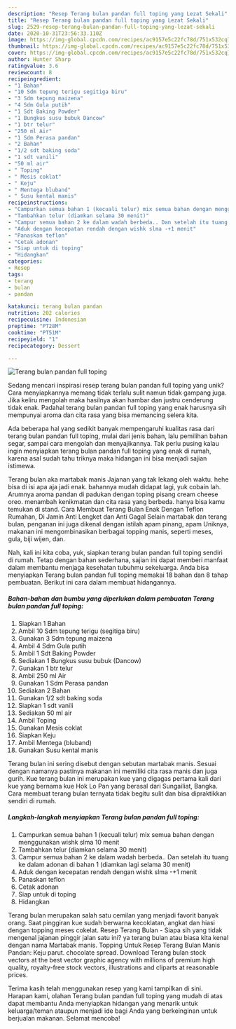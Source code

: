 ```yaml
---
description: "Resep Terang bulan pandan full toping yang Lezat Sekali"
title: "Resep Terang bulan pandan full toping yang Lezat Sekali"
slug: 2529-resep-terang-bulan-pandan-full-toping-yang-lezat-sekali
date: 2020-10-31T23:56:33.110Z
image: https://img-global.cpcdn.com/recipes/ac9157e5c22fc78d/751x532cq70/terang-bulan-pandan-full-toping-foto-resep-utama.jpg
thumbnail: https://img-global.cpcdn.com/recipes/ac9157e5c22fc78d/751x532cq70/terang-bulan-pandan-full-toping-foto-resep-utama.jpg
cover: https://img-global.cpcdn.com/recipes/ac9157e5c22fc78d/751x532cq70/terang-bulan-pandan-full-toping-foto-resep-utama.jpg
author: Hunter Sharp
ratingvalue: 3.6
reviewcount: 8
recipeingredient:
- "1 Bahan"
- "10 Sdm tepung terigu segitiga biru"
- "3 Sdm tepung maizena"
- "4 Sdm Gula putih"
- "1 Sdt Baking Powder"
- "1 Bungkus susu bubuk Dancow"
- "1 btr telur"
- "250 ml Air"
- "1 Sdm Perasa pandan"
- "2 Bahan"
- "1/2 sdt baking soda"
- "1 sdt vanili"
- "50 ml air"
- " Toping"
- " Mesis coklat"
- " Keju"
- " Mentega bluband"
- " Susu kental manis"
recipeinstructions:
- "Campurkan semua bahan 1 (kecuali telur) mix semua bahan dengan menggunakan wishk slma 10 menit"
- "Tambahkan telur (diamkan selama 30 menit)"
- "Campur semua bahan 2 ke dalam wadah berbeda.. Dan setelah itu tuang ke dalam adonan di bahan 1 (diamkan lagi selama 30 menit)"
- "Aduk dengan kecepatan rendah dengan wishk slma -+1 menit"
- "Panaskan teflon"
- "Cetak adonan"
- "Siap untuk di toping"
- "Hidangkan"
categories:
- Resep
tags:
- terang
- bulan
- pandan

katakunci: terang bulan pandan 
nutrition: 202 calories
recipecuisine: Indonesian
preptime: "PT28M"
cooktime: "PT51M"
recipeyield: "1"
recipecategory: Dessert

---
```



![Terang bulan pandan full toping](https://img-global.cpcdn.com/recipes/ac9157e5c22fc78d/751x532cq70/terang-bulan-pandan-full-toping-foto-resep-utama.jpg)

Sedang mencari inspirasi resep terang bulan pandan full toping yang unik? Cara menyiapkannya memang tidak terlalu sulit namun tidak gampang juga. Jika keliru mengolah maka hasilnya akan hambar dan justru cenderung tidak enak. Padahal terang bulan pandan full toping yang enak harusnya sih mempunyai aroma dan cita rasa yang bisa memancing selera kita.

Ada beberapa hal yang sedikit banyak mempengaruhi kualitas rasa dari terang bulan pandan full toping, mulai dari jenis bahan, lalu pemilihan bahan segar, sampai cara mengolah dan menyajikannya. Tak perlu pusing kalau ingin menyiapkan terang bulan pandan full toping yang enak di rumah, karena asal sudah tahu triknya maka hidangan ini bisa menjadi sajian istimewa.

Terang bulan aka martabak manis Jajanan yang tak lekang oleh waktu. hehe bisa di isi apa aja jadi enak. bahannya mudah didapat lagi, yuk cobain lah. Arumnya aroma pandan di padukan dengan toping pisang cream cheese oreo. menambah kenikmatan dan cita rasa yang berbeda. hanya bisa kamu temukan di stand. Cara Membuat Terang Bulan Enak Dengan Teflon Rumahan, Di Jamin Anti Lengket dan Anti Gagal Selain martabak dan terang bulan, penganan ini juga dikenal dengan istilah apam pinang, apam Uniknya, makanan ini mengombinasikan berbagai topping manis, seperti meses, gula, biji wijen, dan.


Nah, kali ini kita coba, yuk, siapkan terang bulan pandan full toping sendiri di rumah. Tetap dengan bahan sederhana, sajian ini dapat memberi manfaat dalam membantu menjaga kesehatan tubuhmu sekeluarga. Anda bisa menyiapkan Terang bulan pandan full toping memakai 18 bahan dan 8 tahap pembuatan. Berikut ini cara dalam membuat hidangannya.

<!--inarticleads1-->

##### Bahan-bahan dan bumbu yang diperlukan dalam pembuatan Terang bulan pandan full toping:

1. Siapkan 1 Bahan
1. Ambil 10 Sdm tepung terigu (segitiga biru)
1. Gunakan 3 Sdm tepung maizena
1. Ambil 4 Sdm Gula putih
1. Ambil 1 Sdt Baking Powder
1. Sediakan 1 Bungkus susu bubuk (Dancow)
1. Gunakan 1 btr telur
1. Ambil 250 ml Air
1. Gunakan 1 Sdm Perasa pandan
1. Sediakan 2 Bahan
1. Gunakan 1/2 sdt baking soda
1. Siapkan 1 sdt vanili
1. Sediakan 50 ml air
1. Ambil  Toping
1. Gunakan  Mesis coklat
1. Siapkan  Keju
1. Ambil  Mentega (bluband)
1. Gunakan  Susu kental manis


Terang bulan ini sering disebut dengan sebutan martabak manis. Sesuai dengan namanya pastinya makanan ini memiliki cita rasa manis dan juga gurih. Kue terang bulan ini merupakan kue yang digagas pertama kali dari kue yang bernama kue Hok Lo Pan yang berasal dari Sungailiat, Bangka. Cara membuat terang bulan ternyata tidak begitu sulit dan bisa dipraktikkan sendiri di rumah. 

<!--inarticleads2-->

##### Langkah-langkah menyiapkan Terang bulan pandan full toping:

1. Campurkan semua bahan 1 (kecuali telur) mix semua bahan dengan menggunakan wishk slma 10 menit
1. Tambahkan telur (diamkan selama 30 menit)
1. Campur semua bahan 2 ke dalam wadah berbeda.. Dan setelah itu tuang ke dalam adonan di bahan 1 (diamkan lagi selama 30 menit)
1. Aduk dengan kecepatan rendah dengan wishk slma -+1 menit
1. Panaskan teflon
1. Cetak adonan
1. Siap untuk di toping
1. Hidangkan


Terang bulan merupakan salah satu cemilan yang menjadi favorit banyak orang. Saat pinggiran kue sudah berwarna kecoklatan, angkat dan hiasi dengan topping meses cokelat. Resep Terang Bulan - Siapa sih yang tidak mengenal jajanan pinggir jalan satu ini? ya terang bulan atau biasa kita kenal dengan nama Martabak manis. Topping Untuk Resep Terang Bulan Manis Pandan: Keju parut. chocolate spread. Download Terang bulan stock vectors at the best vector graphic agency with millions of premium high quality, royalty-free stock vectors, illustrations and cliparts at reasonable prices. 

Terima kasih telah menggunakan resep yang kami tampilkan di sini. Harapan kami, olahan Terang bulan pandan full toping yang mudah di atas dapat membantu Anda menyiapkan hidangan yang menarik untuk keluarga/teman ataupun menjadi ide bagi Anda yang berkeinginan untuk berjualan makanan. Selamat mencoba!
